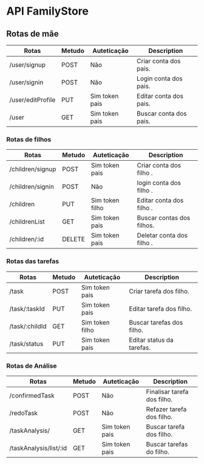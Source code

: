 # API FamilyStore

## Rotas de mãe 
| Rotas             | Metudo | Auteticação     | Description                  |
| ----------------- | ------ | --------------- | ---------------------------- |
| /user/signup      | POST   | Não             | Criar   conta dos pais.      | 
| /user/signin      | POST   | Não             | Login   conta dos pais.      | 
| /user/editProfile | PUT    | Sim token pais  | Editar  conta dos pais.      | 
| /user             | GET    | Sim token pais  | Buscar  conta dos pais.      |     

### Rotas de filhos 
| Rotas             | Metudo | Auteticação     | Description                  |
| ----------------- | ------ | --------------- | ---------------------------- |
| /children/signup  | POST   | Sim token pais  | Criar   conta  dos filho .   |
| /children/signin  | POST   | Não             | login   conta  dos filho .   | 
| /children         | PUT    | Sim token filho | Editar  conta  dos filho .   | 
| /childrenList     | GET    | Sim token pais  | Buscar  contas dos filhos.   | 
| /children/:id     | DELETE | Sim token pais  | Deletar conta  dos filho .   | 


### Rotas das tarefas
| Rotas             | Metudo | Auteticação     | Description                  | 
| ----------------- | ------ | --------------- | ---------------------------- | 
| /task             | POST   | Sim token pais  | Criar   tarefa  dos filho.   |
| /task/:taskId     | PUT    | Sim token pais  | Editar  tarefa  dos filho.   |
| /task/:childId    | GET    | Sim token filho | Buscar  tarefas dos filho.   |
| /task/status      | PUT    | Sim token pais  | Editar  status da tarefas.   |


### Rotas de Análise 
| Rotas                  | Metudo | Auteticação     | Description                  |
| ---------------------- | ------ | --------------- | ---------------------------- |
| /confirmedTask         | POST   | Não             | Finalisar tarefa  dos filho. | 
| /redoTask              | POST   | Não             | Refazer   tarefa  dos filho. | 
| /taskAnalysis/         | GET    | Sim token pais  | Buscar    tarefa  dos filho. | 
| /taskAnalysis/list/:id | GET    | Sim token pais  | Buscar    tarefas do  filho. |   
